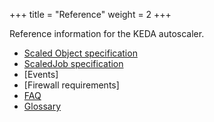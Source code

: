 +++
title = "Reference"
weight = 2
+++

Reference information for the KEDA autoscaler.

- [Scaled Object specification](./scaledobject-spec)
- [ScaledJob specification](../concepts/scaling-jobs/#scaledjob-spec)
- [Events]
- [Firewall requirements]
- [FAQ](./faq.md)
- [Glossary](./glossary.md)
